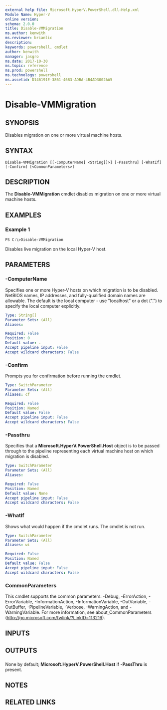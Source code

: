 ```yaml
---
external help file: Microsoft.HyperV.PowerShell.dll-Help.xml
Module Name: Hyper-V
online version: 
schema: 2.0.0
title: Disable-VMMigration
ms.author: kenwith
ms.reviewer: brianlic
description: 
keywords: powershell, cmdlet
author: kenwith
manager: jasgro
ms.date: 2017-10-30
ms.topic: reference
ms.prod: powershell
ms.technology: powershell
ms.assetid: D146191E-3861-4683-ADBA-4B4AD3002AA5
---
```


# Disable-VMMigration

## SYNOPSIS
Disables migration on one or more virtual machine hosts.

## SYNTAX

```
Disable-VMMigration [[-ComputerName] <String[]>] [-Passthru] [-WhatIf] [-Confirm] [<CommonParameters>]
```

## DESCRIPTION
The **Disable-VMMigration** cmdlet disables migration on one or more virtual machine hosts.

## EXAMPLES

### Example 1
```
PS C:\>Disable-VMMigration
```

Disables live migration on the local Hyper-V host.

## PARAMETERS

### -ComputerName
Specifies one or more Hyper-V hosts on which migration is to be disabled.
NetBIOS names, IP addresses, and fully-qualified domain names are allowable.
The default is the local computer - use "localhost" or a dot (".") to specify the local computer explicitly.

```yaml
Type: String[]
Parameter Sets: (All)
Aliases: 

Required: False
Position: 0
Default value: .
Accept pipeline input: False
Accept wildcard characters: False
```

### -Confirm
Prompts you for confirmation before running the cmdlet.

```yaml
Type: SwitchParameter
Parameter Sets: (All)
Aliases: cf

Required: False
Position: Named
Default value: False
Accept pipeline input: False
Accept wildcard characters: False
```

### -Passthru
Specifies that a **Microsoft.HyperV.PowerShell.Host** object is to be passed through to the pipeline representing each virtual machine host on which migration is disabled.

```yaml
Type: SwitchParameter
Parameter Sets: (All)
Aliases: 

Required: False
Position: Named
Default value: None
Accept pipeline input: False
Accept wildcard characters: False
```

### -WhatIf
Shows what would happen if the cmdlet runs.
The cmdlet is not run.

```yaml
Type: SwitchParameter
Parameter Sets: (All)
Aliases: wi

Required: False
Position: Named
Default value: False
Accept pipeline input: False
Accept wildcard characters: False
```

### CommonParameters
This cmdlet supports the common parameters: -Debug, -ErrorAction, -ErrorVariable, -InformationAction, -InformationVariable, -OutVariable, -OutBuffer, -PipelineVariable, -Verbose, -WarningAction, and -WarningVariable. For more information, see about_CommonParameters (http://go.microsoft.com/fwlink/?LinkID=113216).

## INPUTS

## OUTPUTS

###  
None by default; **Microsoft.HyperV.PowerShell.Host** if **-PassThru** is present.

## NOTES

## RELATED LINKS

